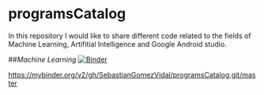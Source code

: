 # programsCatalog

In this repository I would like to share different code related to the fields of Machine Learning, Artifitial Intelligence and Google Android studio. 


##_Machine Learning_
[![Binder](https://mybinder.org/badge_logo.svg)](https://mybinder.org/v2/gh/SebastianGomezVidal/programsCatalog.git/master)

https://mybinder.org/v2/gh/SebastianGomezVidal/programsCatalog.git/master
